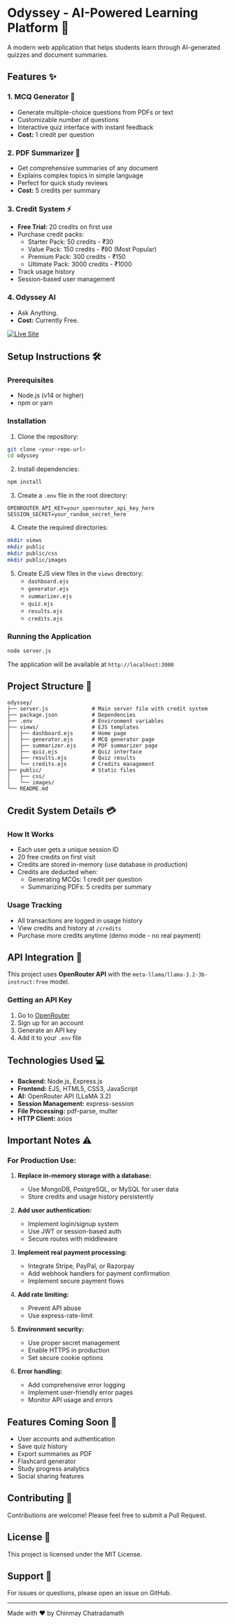 # Odyssey - AI-Powered Learning Platform 🚀

A modern web application that helps students learn through AI-generated quizzes and document summaries.

## Features ✨

### 1. MCQ Generator 📝
- Generate multiple-choice questions from PDFs or text
- Customizable number of questions
- Interactive quiz interface with instant feedback
- **Cost:** 1 credit per question

### 2. PDF Summarizer 📄
- Get comprehensive summaries of any document
- Explains complex topics in simple language
- Perfect for quick study reviews
- **Cost:** 5 credits per summary

### 3. Credit System ⚡
- **Free Trial:** 20 credits on first use
- Purchase credit packs:
  - Starter Pack: 50 credits - ₹30
  - Value Pack: 150 credits - ₹80 (Most Popular)
  - Premium Pack: 300 credits - ₹150
  - Ultimate Pack: 3000 credits - ₹1000
- Track usage history
- Session-based user management

### 4. Odyssey AI
- Ask Anything.
- **Cost:** Currently Free.

[![Live Site](https://img.shields.io/badge/Live%20Demo-Visit-brightgreen)](https://odyssey-kw11.onrender.com)

## Setup Instructions 🛠️

### Prerequisites
- Node.js (v14 or higher)
- npm or yarn

### Installation

1. Clone the repository:
```bash
git clone <your-repo-url>
cd odyssey
```

2. Install dependencies:
```bash
npm install
```

3. Create a `.env` file in the root directory:
```env
OPENROUTER_API_KEY=your_openrouter_api_key_here
SESSION_SECRET=your_random_secret_here
```

4. Create the required directories:
```bash
mkdir views
mkdir public
mkdir public/css
mkdir public/images
```

5. Create EJS view files in the `views` directory:
   - `dashboard.ejs`
   - `generator.ejs`
   - `summarizer.ejs`
   - `quiz.ejs`
   - `results.ejs`
   - `credits.ejs`

### Running the Application

```bash
node server.js
```

The application will be available at `http://localhost:3000`

## Project Structure 📁

```
odyssey/
├── server.js              # Main server file with credit system
├── package.json           # Dependencies
├── .env                   # Environment variables
├── views/                 # EJS templates
│   ├── dashboard.ejs      # Home page
│   ├── generator.ejs      # MCQ generator page
│   ├── summarizer.ejs     # PDF summarizer page
│   ├── quiz.ejs           # Quiz interface
│   ├── results.ejs        # Quiz results
│   └── credits.ejs        # Credits management
├── public/                # Static files
│   ├── css/
│   └── images/
└── README.md
```

## Credit System Details 💳

### How It Works
- Each user gets a unique session ID
- 20 free credits on first visit
- Credits are stored in-memory (use database in production)
- Credits are deducted when:
  - Generating MCQs: 1 credit per question
  - Summarizing PDFs: 5 credits per summary

### Usage Tracking
- All transactions are logged in usage history
- View credits and history at `/credits`
- Purchase more credits anytime (demo mode - no real payment)

## API Integration 🔌

This project uses **OpenRouter API** with the `meta-llama/llama-3.2-3b-instruct:free` model.

### Getting an API Key
1. Go to [OpenRouter](https://openrouter.ai/)
2. Sign up for an account
3. Generate an API key
4. Add it to your `.env` file

## Technologies Used 💻

- **Backend:** Node.js, Express.js
- **Frontend:** EJS, HTML5, CSS3, JavaScript
- **AI:** OpenRouter API (LLaMA 3.2)
- **Session Management:** express-session
- **File Processing:** pdf-parse, multer
- **HTTP Client:** axios

## Important Notes ⚠️

### For Production Use:
1. **Replace in-memory storage with a database:**
   - Use MongoDB, PostgreSQL, or MySQL for user data
   - Store credits and usage history persistently

2. **Add user authentication:**
   - Implement login/signup system
   - Use JWT or session-based auth
   - Secure routes with middleware

3. **Implement real payment processing:**
   - Integrate Stripe, PayPal, or Razorpay
   - Add webhook handlers for payment confirmation
   - Implement secure payment flows

4. **Add rate limiting:**
   - Prevent API abuse
   - Use express-rate-limit

5. **Environment security:**
   - Use proper secret management
   - Enable HTTPS in production
   - Set secure cookie options

6. **Error handling:**
   - Add comprehensive error logging
   - Implement user-friendly error pages
   - Monitor API usage and errors

## Features Coming Soon 🔮

- User accounts and authentication
- Save quiz history
- Export summaries as PDF
- Flashcard generator
- Study progress analytics
- Social sharing features

## Contributing 🤝

Contributions are welcome! Please feel free to submit a Pull Request.

## License 📄

This project is licensed under the MIT License.

## Support 💬

For issues or questions, please open an issue on GitHub.

---

Made with ❤️ by Chinmay Chatradamath
